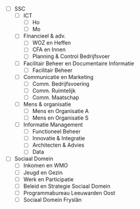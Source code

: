 - [ ] SSC
	- [ ] ICT
		- [ ] Ho
		- [ ] Mo
	- [ ] Financieel & adv.
		- [ ] WOZ en Heffen
		- [ ] CFA en Innen
		- [ ] Planning & Control Bedrijfsvoer
	- [ ] Facilitair Beheer en Documentaire Informatie
		- [ ] Facilitair Beheer
	- [ ] Communicatie en Marketing
		- [ ] Comm. Bedrijfsvoering
		- [ ] Comm. Ruimtelijk
		- [ ] Comm. Maatschap
	- [ ] Mens & organisatie
		- [ ] Mens en Organisatie A
		- [ ] Mens en Organisatie S
	- [ ] Informatie Management
		- [ ] Functioneel Beheer
		- [ ] Innovatie & Integratie
		- [ ] Architecten & Advies
		- [ ] Data
- [ ] Sociaal Domein
	- [ ] Inkomen en WMO
	- [ ] Jeugd en Gezin
	- [ ] Werk en Participatie
	- [ ] Beleid en Strategie Sociaal Domein
	- [ ] Programmabureau Leeuwarden Oost
	- [ ] Sociaal Domein Fryslân